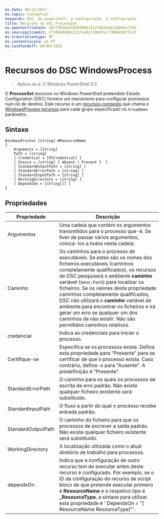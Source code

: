 ```yaml
---
ms.date: 06/12/2017
ms.topic: conceptual
keywords: DSC, do powershell, a configuração, a configuração
title: Recursos do DSC ProcessSet
ms.openlocfilehash: d3c7383da5fd10580612527465ab621004ee7269
ms.sourcegitcommit: cf195b090b3223fa4917206dfec7f0b603873cdf
ms.translationtype: MT
ms.contentlocale: pt-PT
ms.lasthandoff: 04/09/2018
---
```

# <a name="dsc-windowsprocess-resource"></a>Recursos do DSC WindowsProcess

> Aplica-se a: O Windows PowerShell 5.0

O **ProcessSet** recursos no Windows PowerShell pretendido Estado Configuration (DSC) fornece um mecanismo para configurar processos num nó de destino. Este recurso é um [recursos composto](authoringResourceComposite.md) que chama o [WindowsProcess recursos](windowsProcessResource.md) para cada grupo especificado no `GroupName` parâmetro.

## <a name="syntax"></a>Sintaxe

```
WindowsProcess [string] #ResourceName
{
    Arguments = [string]
    Path = [string]
    [ Credential = [PSCredential] ]
    [ Ensure = [string] { Absent | Present }  ]
    [ StandardOutputPath = [string] ]
    [ StandardErrorPath = [string] ]
    [ StandardInputPath = [string] ]
    [ WorkingDirectory = [string] ]
    [ DependsOn = [string[]] ]
}
```

## <a name="properties"></a>Propriedades
|  Propriedade  |  Descrição   |
|---|---|
| Argumentos| Uma cadeia que contém os argumentos transmitidos para o processo que-é. Se tiver de passar vários argumentos, colocá-los a todos nesta cadeia.|
| Caminho| Os caminhos para o processo de executáveis. Se estes são os nomes dos ficheiros executáveis (caminhos completamente qualificados), os recursos de DSC pesquisará o ambiente **caminho** variável (`$env:Path`) para localizar os ficheiros. Se os valores desta propriedade caminhos completamente qualificados, DSC não utilizará o **caminho** variável de ambiente para encontrar os ficheiros e irá gerar um erro se qualquer um dos caminhos de não existir. Não são permitidos caminhos relativos.|
| credencial| Indica as credenciais para iniciar o processo.|
| Certifique-se| Especifica se os processos existe. Defina esta propriedade para "Presente" para se certificar de que o processo exista. Caso contrário, defina-o para "Ausente". A predefinição é "Presente".|
| StandardErrorPath| O caminho para os quais os processos de escrita de erro padrão. Não existe qualquer ficheiro existente será substituído.|
| StandardInputPath| O fluxo a partir do qual o processo recebe entrada padrão.|
| StandardOutputPath| O caminho do ficheiro para que os processos de escrever a saída padrão. Não existe qualquer ficheiro existente será substituído.|
| WorkingDirectory| A localização utilizada como o atual diretório de trabalho para processos.|
| dependsOn | Indica que a configuração de outro recurso tem de executar antes deste recurso é configurado. Por exemplo, se o ID da configuração do recurso de script bloco de que pretende executar primeiro é **ResourceName** e o respetivo tipo é **_ResourceType**, a sintaxe para utilizar esta propriedade é ' DependsOn = "[ ResourceName ResourceType]"'.|